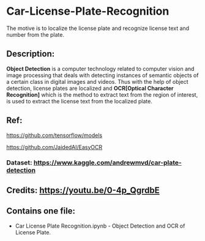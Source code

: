 # Car-License-Plate-Recognition
The motive is to localize the license plate and recognize license text and number from the plate.

## Description:
**Object Detection** is a computer technology related to computer vision and image processing that deals with detecting instances of semantic objects of a certain class in digital images and videos. Thus with the help of object detection, license plates are localized and **OCR[Optical Character Recognition]** which is the method to extract text from the region of interest, is used to extract the license text from the localized plate.

## Ref:
https://github.com/tensorflow/models

https://github.com/JaidedAI/EasyOCR

### Dataset: https://www.kaggle.com/andrewmvd/car-plate-detection

## Credits: https://youtu.be/0-4p_QgrdbE

## Contains one file:
* Car License Plate Recognition.ipynb - Object Detection and OCR of License Plate.
